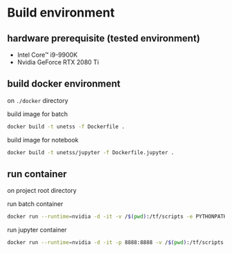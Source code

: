 # Build environment


## hardware prerequisite (tested environment)

- Intel Core™ i9-9900K
- Nvidia GeForce RTX 2080 Ti 

## build docker environment

on `./docker` directory 

build image for batch

```bash
docker build -t unetss -f Dockerfile .
```

build image for notebook

```bash
docker build -t unetss/jupyter -f Dockerfile.jupyter .
```

## run container

on project root directory

run batch container

```bash
docker run --runtime=nvidia -d -it -v /$(pwd):/tf/scripts -e PYTHONPATH=/tf/scripts/src --name unetss unetss
```

run jupyter container

```bash
docker run --runtime=nvidia -d -it -p 8888:8888 -v /$(pwd):/tf/scripts -e PYTHONPATH=/tf/scripts --name jupyter unetss/jupyter
```
